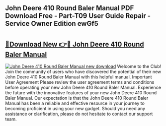 ## John Deere 410 Round Baler Manual PDF Download Free - Part-T09 User Guide Repair - Service Owner Edition ewGf5

# <h2><a href="http://bc92164.oget.top/?id=John+Deere+410+Round+Baler+Manual">🔗Download New 👉🔴 John Deere 410 Round Baler Manual</a></h2>

[![John Deere 410 Round Baler Manual new download](https://i.imgur.com/5g1atiW.png)](http://bc92164.oget.top/?id=John+Deere+410+Round+Baler+Manual)
Welcome to the Club! Join the community of users who have discovered the potential of their new John Deere 410 Round Baler Manual with this helpful manual. Important User Agreement Please review the user agreement terms and conditions before operating your new John Deere 410 Round Baler Manual. Experience the future with the innovative features of your new John Deere 410 Round Baler Manual. Our expectation is that the John Deere 410 Round Baler Manual has been a reliable and effective resource in your journey to becoming proficient in using your new gadget. Should you need any assistance or clarification, please do not hesitate to contact our support team.
